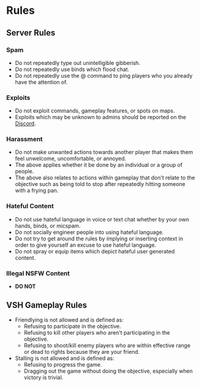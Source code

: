# Rules

## Server Rules
### Spam
  - Do not repeatedly type out unintelligible gibberish.
  - Do not repeatedly use binds which flood chat.
  - Do not repeatedly use the @ command to ping players who you already have the attention of.
### Exploits
  - Do not exploit commands, gameplay features, or spots on maps.
  - Exploits which may be unknown to admins should be reported on the [Discord](https://discord.gg/EeGxbzmbAm).
### Harassment
  - Do not make unwanted actions towards another player that makes them feel unwelcome, uncomfortable, or annoyed.
  - The above applies whether it be done by an individual or a group of people.
  - The above also relates to actions within gameplay that don't relate to the objective such as being told to stop after repeatedly hitting someone with a frying pan.
### Hateful Content
  - Do not use hateful language in voice or text chat whether by your own hands, binds, or micspam.
  - Do not socially engineer people into using hateful language.
  - Do not try to get around the rules by implying or inserting context in order to give yourself an excuse to use hateful language.
  - Do not spray or equip items which depict hateful user generated content.
### Illegal NSFW Content
  - **DO NOT**

## VSH Gameplay Rules
- Friendlying is not allowed and is defined as:
  - Refusing to participate in the objective.
  - Refusing to kill other players who aren't participating in the objective.
  - Refusing to shoot/kill enemy players who are within effective range or dead to rights because they are your friend.
- Stalling is not allowed and is defined as:
  - Refusing to progress the game.
  - Dragging out the game without doing the objective, especially when victory is trivial.
